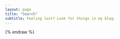 ```yaml
---
layout: page
title: "Search"
subtitle: Feeling lost? Look for things in my blog.
---
```


<div id="search-box">
    <script async src="https://cse.google.com/cse.js?cx=007329511013463188991:dwuuhyo_y_m"></script>
    <div class="gcse-search"><div>
</div>
{% endraw %}